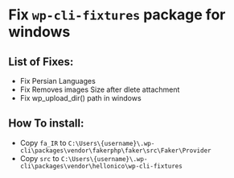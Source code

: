 # Fix `wp-cli-fixtures` package for windows



## List of Fixes:
  - Fix Persian Languages
  - Fix Removes images Size after dlete attachment
  - Fix wp_upload_dir() path in windows
  
  
## How To install:
  - Copy `fa_IR` to `C:\Users\{username}\.wp-cli\packages\vendor\fakerphp\faker\src\Faker\Provider`
  - Copy `src` to `C:\Users\{username}\.wp-cli\packages\vendor\hellonico\wp-cli-fixtures`
